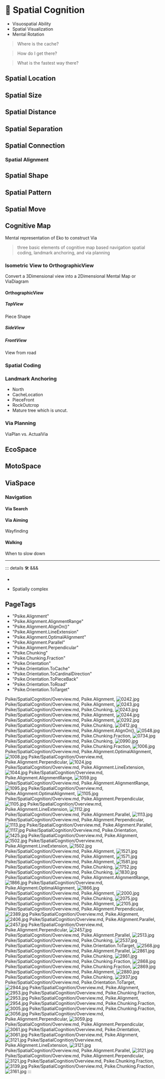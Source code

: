 
# 💜 <psike>Spatial Cognition</psike>

- Visuospatial Ability
- Spatial Visualization
- Mental Rotation

> Where is the cache?

> How do I get there?

> What is the fastest way there?

>

## Spatial Location

## Spatial Size

## Spatial Distance

## Spatial Separation

## Spatial Connection

### Spatial Alignment

## Spatial Shape

## Spatial Pattern

## Spatial Move

## Cognitive Map

Mental representation of Eko to construct Via

> three basic elements of cognitive map based navigation spatial coding, landmark anchoring, and via planning

### Isometric View to OrthographicView

Convert a 3Dimensional view into a 2Dimensional Mental Map or ViaDiagram

#### OrthographicView

##### TopView

Piece Shape

##### SideView

##### FrontView

View from road

### Spatial Coding

### Landmark Anchoring

- North
- CacheLocation
- PieceFront
- RockOutcrop
- Mature tree which is uncut.

### Via Planning

ViaPlan vs. ActualVia

## <eko>EcoSpace</eko>

## <move>MotoSpace</move>

## <via>ViaSpace</via>

### Navigation

#### Via Search

#### Via Aiming

Wayfinding

#### Walking

When to slow down

---

<!-- =================================================== -->
<!-- =================================================== -->
<!-- =================================================== -->
<!-- =================================================== -->
<!-- =================================================== -->
::: details 🛠 <dev>&&&</dev>

-

- Spatially complex

<h2>PageTags</h2>

- "Psike.Alignment"
- "Psike.Alignment.AlignmentRange"
- "Psike.Alignment.AlignOn()"
- "Psike.Alignment.LineExtension"
- "Psike.Alignment.OptimalAlignment"
- "Psike.Alignment.Parallel"
- "Psike.Alignment.Perpendicular"
- "Psike.Chunking"
- "Psike.Chunking.Fraction"
- "Psike.Orientation"
- "Psike.Orientation.ToCache"
- "Psike.Orientation.ToCardinalDirection"
- "Psike.Orientation.ToPieceBack"
- "Psike.Orientation.ToRoad"
- "Psike.Orientation.ToTarget"

Psike/SpatialCognition/Overview.md, <dev>Psike.Alignment</dev>, ![0242.jpg](/PaperPhoto/0242.jpg)
Psike/SpatialCognition/Overview.md, <dev>Psike.Alignment</dev>, ![0243.jpg](/PaperPhoto/0243.jpg)
Psike/SpatialCognition/Overview.md, <dev>Psike.Chunking</dev>, ![0243.jpg](/PaperPhoto/0243.jpg)
Psike/SpatialCognition/Overview.md, <dev>Psike.Alignment</dev>, ![0244.jpg](/PaperPhoto/0244.jpg)
Psike/SpatialCognition/Overview.md, <dev>Psike.Alignment</dev>, ![0292.jpg](/PaperPhoto/0292.jpg)
Psike/SpatialCognition/Overview.md, <dev>Psike.Chunking</dev>, ![0412.jpg](/PaperPhoto/0412.jpg)
Psike/SpatialCognition/Overview.md, <dev>Psike.Alignment.AlignOn()</dev>, ![0548.jpg](/PaperPhoto/0548.jpg)
Psike/SpatialCognition/Overview.md, <dev>Psike.Chunking.Fraction</dev>, ![0734.jpg](/PaperPhoto/0734.jpg)
Psike/SpatialCognition/Overview.md, <dev>Psike.Chunking</dev>, ![0990.jpg](/PaperPhoto/0990.jpg)
Psike/SpatialCognition/Overview.md, <dev>Psike.Chunking.Fraction</dev>, ![1006.jpg](/PaperPhoto/1006.jpg)
Psike/SpatialCognition/Overview.md, <dev>Psike.Alignment.OptimalAlignment</dev>, ![1008.jpg](/PaperPhoto/1008.jpg)
Psike/SpatialCognition/Overview.md, <dev>Psike.Alignment.Perpendicular</dev>, ![1024.jpg](/PaperPhoto/1024.jpg)
Psike/SpatialCognition/Overview.md, <dev>Psike.Alignment.LineExtension</dev>, ![1044.jpg](/PaperPhoto/1044.jpg)
Psike/SpatialCognition/Overview.md, <dev>Psike.Alignment.AlignmentRange</dev>, ![1059.jpg](/PaperPhoto/1059.jpg)
Psike/SpatialCognition/Overview.md, <dev>Psike.Alignment.AlignmentRange</dev>, ![1095.jpg](/PaperPhoto/1095.jpg)
Psike/SpatialCognition/Overview.md, <dev>Psike.Alignment.OptimalAlignment</dev>, ![1105.jpg](/PaperPhoto/1105.jpg)
Psike/SpatialCognition/Overview.md, <dev>Psike.Alignment.Perpendicular</dev>, ![1105.jpg](/PaperPhoto/1105.jpg)
Psike/SpatialCognition/Overview.md, <dev>Psike.Alignment.LineExtension</dev>, ![1112.jpg](/PaperPhoto/1112.jpg)
Psike/SpatialCognition/Overview.md, <dev>Psike.Alignment.Parallel</dev>, ![1113.jpg](/PaperPhoto/1113.jpg)
Psike/SpatialCognition/Overview.md, <dev>Psike.Alignment.Perpendicular</dev>, ![1113.jpg](/PaperPhoto/1113.jpg)
Psike/SpatialCognition/Overview.md, <dev>Psike.Alignment.Parallel</dev>, ![1117.jpg](/PaperPhoto/1117.jpg)
Psike/SpatialCognition/Overview.md, <dev>Psike.Orientation</dev>, ![1425.jpg](/PaperPhoto/1425.jpg)
Psike/SpatialCognition/Overview.md, <dev>Psike.Alignment</dev>, ![1502.jpg](/PaperPhoto/1502.jpg)
Psike/SpatialCognition/Overview.md, <dev>Psike.Alignment.LineExtension</dev>, ![1502.jpg](/PaperPhoto/1502.jpg)
Psike/SpatialCognition/Overview.md, <dev>Psike.Alignment</dev>, ![1521.jpg](/PaperPhoto/1521.jpg)
Psike/SpatialCognition/Overview.md, <dev>Psike.Alignment</dev>, ![1571.jpg](/PaperPhoto/1571.jpg)
Psike/SpatialCognition/Overview.md, <dev>Psike.Alignment</dev>, ![1581.jpg](/PaperPhoto/1581.jpg)
Psike/SpatialCognition/Overview.md, <dev>Psike.Chunking</dev>, ![1752.jpg](/PaperPhoto/1752.jpg)
Psike/SpatialCognition/Overview.md, <dev>Psike.Chunking</dev>, ![1830.jpg](/PaperPhoto/1830.jpg)
Psike/SpatialCognition/Overview.md, <dev>Psike.Alignment.AlignmentRange</dev>, ![1866.jpg](/PaperPhoto/1866.jpg)
Psike/SpatialCognition/Overview.md, <dev>Psike.Alignment.OptimalAlignment</dev>, ![1866.jpg](/PaperPhoto/1866.jpg)
Psike/SpatialCognition/Overview.md, <dev>Psike.Alignment</dev>, ![2000.jpg](/PaperPhoto/2000.jpg)
Psike/SpatialCognition/Overview.md, <dev>Psike.Chunking</dev>, ![2075.jpg](/PaperPhoto/2075.jpg)
Psike/SpatialCognition/Overview.md, <dev>Psike.Alignment</dev>, ![2105.jpg](/PaperPhoto/2105.jpg)
Psike/SpatialCognition/Overview.md, <dev>Psike.Alignment.Perpendicular</dev>, ![2389.jpg](/PaperPhoto/2389.jpg)
Psike/SpatialCognition/Overview.md, <dev>Psike.Alignment</dev>, ![2406.jpg](/PaperPhoto/2406.jpg)
Psike/SpatialCognition/Overview.md, <dev>Psike.Alignment.Parallel</dev>, ![2457.jpg](/PaperPhoto/2457.jpg)
Psike/SpatialCognition/Overview.md, <dev>Psike.Alignment.Perpendicular</dev>, ![2457.jpg](/PaperPhoto/2457.jpg)
Psike/SpatialCognition/Overview.md, <dev>Psike.Alignment.Parallel</dev>, ![2513.jpg](/PaperPhoto/2513.jpg)
Psike/SpatialCognition/Overview.md, <dev>Psike.Chunking</dev>, ![2537.jpg](/PaperPhoto/2537.jpg)
Psike/SpatialCognition/Overview.md, <dev>Psike.Orientation.ToTarget</dev>, ![2568.jpg](/PaperPhoto/2568.jpg)
Psike/SpatialCognition/Overview.md, <dev>Psike.Alignment.Parallel</dev>, ![2861.jpg](/PaperPhoto/2861.jpg)
Psike/SpatialCognition/Overview.md, <dev>Psike.Chunking</dev>, ![2861.jpg](/PaperPhoto/2861.jpg)
Psike/SpatialCognition/Overview.md, <dev>Psike.Chunking.Fraction</dev>, ![2868.jpg](/PaperPhoto/2868.jpg)
Psike/SpatialCognition/Overview.md, <dev>Psike.Chunking.Fraction</dev>, ![2869.jpg](/PaperPhoto/2869.jpg)
Psike/SpatialCognition/Overview.md, <dev>Psike.Alignment</dev>, ![2880.jpg](/PaperPhoto/2880.jpg)
Psike/SpatialCognition/Overview.md, <dev>Psike.Chunking</dev>, ![2937.jpg](/PaperPhoto/2937.jpg)
Psike/SpatialCognition/Overview.md, <dev>Psike.Orientation.ToTarget</dev>, ![2944.jpg](/PaperPhoto/2944.jpg)
Psike/SpatialCognition/Overview.md, <dev>Psike.Alignment</dev>, ![2953.jpg](/PaperPhoto/2953.jpg)
Psike/SpatialCognition/Overview.md, <dev>Psike.Chunking.Fraction</dev>, ![2953.jpg](/PaperPhoto/2953.jpg)
Psike/SpatialCognition/Overview.md, <dev>Psike.Alignment</dev>, ![2954.jpg](/PaperPhoto/2954.jpg)
Psike/SpatialCognition/Overview.md, <dev>Psike.Chunking.Fraction</dev>, ![3005.jpg](/PaperPhoto/3005.jpg)
Psike/SpatialCognition/Overview.md, <dev>Psike.Chunking.Fraction</dev>, ![3056.jpg](/PaperPhoto/3056.jpg)
Psike/SpatialCognition/Overview.md, <dev>Psike.Alignment.Perpendicular</dev>, ![3059.jpg](/PaperPhoto/3059.jpg)
Psike/SpatialCognition/Overview.md, <dev>Psike.Alignment.Perpendicular</dev>, ![3061.jpg](/PaperPhoto/3061.jpg)
Psike/SpatialCognition/Overview.md, <dev>Psike.Orientation</dev>, ![3061.jpg](/PaperPhoto/3061.jpg)
Psike/SpatialCognition/Overview.md, <dev>Psike.Alignment</dev>, ![3121.jpg](/PaperPhoto/3121.jpg)
Psike/SpatialCognition/Overview.md, <dev>Psike.Alignment.LineExtension</dev>, ![3121.jpg](/PaperPhoto/3121.jpg)
Psike/SpatialCognition/Overview.md, <dev>Psike.Alignment.Parallel</dev>, ![3121.jpg](/PaperPhoto/3121.jpg)
Psike/SpatialCognition/Overview.md, <dev>Psike.Alignment.Perpendicular</dev>, ![3121.jpg](/PaperPhoto/3121.jpg)
Psike/SpatialCognition/Overview.md, <dev>Psike.Chunking.Fraction</dev>, ![3139.jpg](/PaperPhoto/3139.jpg)
Psike/SpatialCognition/Overview.md, <dev>Psike.Chunking.Fraction</dev>, ![3161.jpg](/PaperPhoto/3161.jpg)
:::
